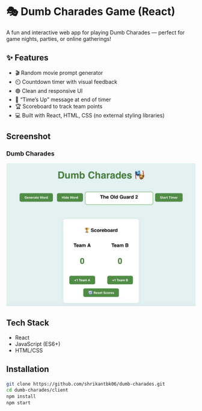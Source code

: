 # 🎭 Dumb Charades Game (React)

A fun and interactive web app for playing Dumb Charades — perfect for game nights, parties, or online gatherings!

## ✨ Features

- 🎬 Random movie prompt generator
- ⏲️ Countdown timer with visual feedback
- 🟢 Clean and responsive UI
- 📣 “Time’s Up” message at end of timer
- 🏆 Scoreboard to track team points
- 💻 Built with React, HTML, CSS (no external styling libraries)

## Screenshot

### Dumb Charades
![Dumb Charades](screenshots/dumb-charades.png)

## Tech Stack

- React
- JavaScript (ES6+)
- HTML/CSS

## Installation

```bash
git clone https://github.com/shrikantbk06/dumb-charades.git
cd dumb-charades/client
npm install
npm start

